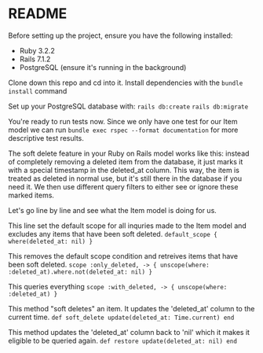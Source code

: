 # README

Before setting up the project, ensure you have the following installed:
- Ruby 3.2.2
- Rails 7.1.2
- PostgreSQL (ensure it's running in the background)

Clone down this repo and cd into it.
Install dependencies with the `bundle install` command

Set up your PostgreSQL database with:
`rails db:create`
`rails db:migrate`

You're ready to run tests now. Since we only have one test for our Item model we can run
`bundle exec rspec --format documentation` for more descriptive test results. 

The soft delete feature in your Ruby on Rails model works like this: instead of completely removing a deleted item from the database, it just marks it with a special timestamp in the deleted_at column. This way, the item is treated as deleted in normal use, but it's still there in the database if you need it. We then use different query filters to either see or ignore these marked items.

Let's go line by line and see what the Item model is doing for us.

This line set the default scope for all inquries made to the Item model and excludes any items that have been soft deleted.
  `default_scope { where(deleted_at: nil) }`

This removes the default scope condition and retreives items that have been soft deleted.
  `scope :only_deleted, -> { unscope(where: :deleted_at).where.not(deleted_at: nil) }`

This queries everything
  `scope :with_deleted, -> { unscope(where: :deleted_at) }`

This method "soft deletes" an item. It updates the 'deleted_at' column to the current time.
  `def soft_delete
      update(deleted_at: Time.current)
  end`

This method updates the 'deleted_at' column back to 'nil' which it makes it eligible to be queried again.
  `def restore
    update(deleted_at: nil)
  end`

